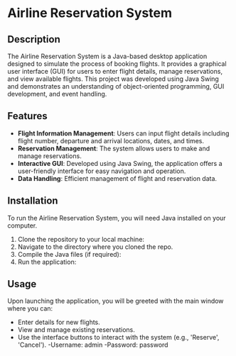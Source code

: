 # Airline Reservation System

## Description
The Airline Reservation System is a Java-based desktop application designed to simulate the process of booking flights. It provides a graphical user interface (GUI) for users to enter flight details, manage reservations, and view available flights. This project was developed using Java Swing and demonstrates an understanding of object-oriented programming, GUI development, and event handling.

## Features
- **Flight Information Management**: Users can input flight details including flight number, departure and arrival locations, dates, and times.
- **Reservation Management**: The system allows users to make and manage reservations.
- **Interactive GUI**: Developed using Java Swing, the application offers a user-friendly interface for easy navigation and operation.
- **Data Handling**: Efficient management of flight and reservation data.

## Installation
To run the Airline Reservation System, you will need Java installed on your computer.

1. Clone the repository to your local machine:
2. Navigate to the directory where you cloned the repo.
3. Compile the Java files (if required):
4. Run the application:


## Usage
Upon launching the application, you will be greeted with the main window where you can:
- Enter details for new flights.
- View and manage existing reservations.
- Use the interface buttons to interact with the system (e.g., 'Reserve', 'Cancel').
-Username: admin
-Password: password
